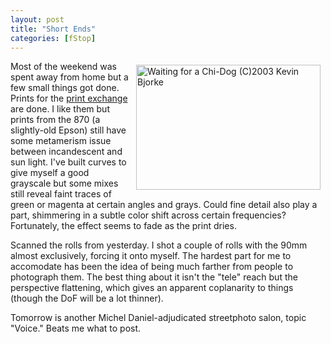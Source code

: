 ```yaml
---
layout: post
title: "Short Ends"
categories: [fStop]
---
```

<a href="/photo/journal/may03c-19.html"><img src="http://www.botzilla.com/bpix/may03c-19.jpg" width=295 height=200 hspace=8 vspace=6 align="right" border=0 title="Waiting for a Chi-Dog (C)2003 Kevin Bjorke"></a>Most of the weekend was spent away from home but a few small things got done. Prints for the <a href="http://contaxg.com/folder.php?id=1351" target="linkframe">print exchange</a> are done. I like them but prints from the 870 (a slightly-old Epson) still have some metamerism issue between incandescent and sun light. I've built curves to give myself a good grayscale but some mixes still reveal faint traces of green or magenta at certain angles and grays. Could fine detail also play a part, shimmering in a subtle color shift across certain frequencies? Fortunately, the effect seems to fade as the print dries.

Scanned the rolls from yesterday. I shot a couple of rolls with the 90mm almost exclusively, forcing it onto myself. The hardest part for me to accomodate has been the idea of being much farther from people to photograph them. The best thing about it isn't the "tele" reach but the perspective flattening, which gives an apparent coplanarity to things (though the DoF will be a lot thinner).

Tomorrow is another Michel Daniel-adjudicated streetphoto salon, topic "Voice." Beats me what to post.

<!--more-->

